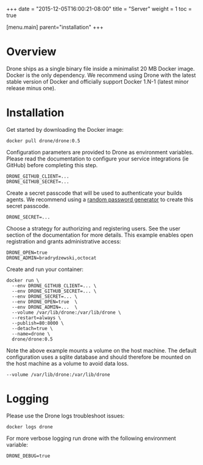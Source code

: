 +++
date = "2015-12-05T16:00:21-08:00"
title = "Server"
weight = 1
toc = true

[menu.main]
	parent="installation"
+++

# Overview

Drone ships as a single binary file inside a minimalist 20 MB Docker image. Docker is the only dependency. We recommend using Drone with the latest stable version of Docker and officially support Docker 1.N-1 (latest minor release minus one).

# Installation

Get started by downloading the Docker image:

```
docker pull drone/drone:0.5
```

Configuration parameters are provided to Drone as environment variables. Please read the documentation to configure your service integrations (ie GitHub) before completing this step.

```
DRONE_GITHUB_CLIENT=...
DRONE_GITHUB_SECRET=...
```

Create a secret passcode that will be used to authenticate your builds agents. We recommend using a [random password generator](http://correcthorsebatterystaple.net/) to create this secret passcode.

```
DRONE_SECRET=...
```

Choose a strategy for authorizing and registering users. See the user section of the documentation for more details. This example enables open registration and grants administrative access:

```
DRONE_OPEN=true
DRONE_ADMIN=bradrydzewski,octocat
```

Create and run your container:

```
docker run \
  --env DRONE_GITHUB_CLIENT=... \
  --env DRONE_GITHUB_SECRET=... \
  --env DRONE_SECRET=... \
  --env DRONE_OPEN=true  \
  --env DRONE_ADMIN=...  \
  --volume /var/lib/drone:/var/lib/drone \
  --restart=always \
  --publish=80:8000 \
  --detach=true \
  --name=drone \
  drone/drone:0.5
```

Note the above example mounts a volume on the host machine. The default configuration uses a sqlite database and should therefore be mounted on the host machine as a volume to avoid data loss.

```
--volume /var/lib/drone:/var/lib/drone
```

# Logging

Please use the Drone logs troubleshoot issues:

```
docker logs drone
```

For more verbose logging run drone with the following environment variable:

```
DRONE_DEBUG=true
```
